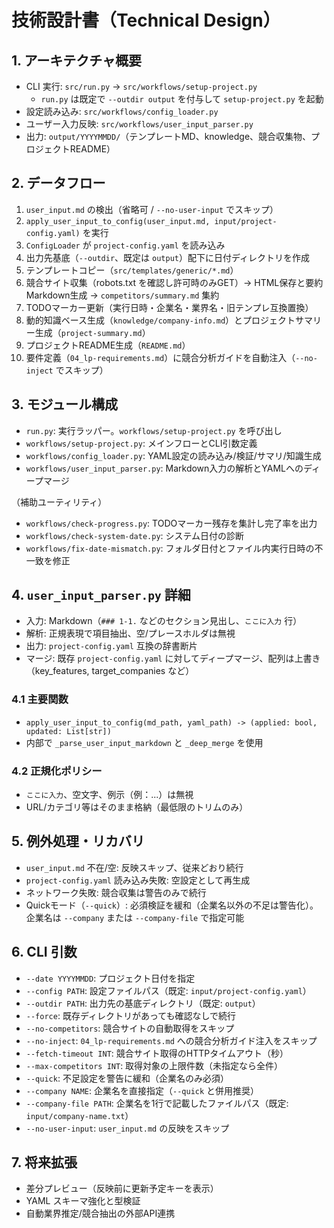 # 技術設計書（Technical Design）

## 1. アーキテクチャ概要
- CLI 実行: `src/run.py` → `src/workflows/setup-project.py`
  - `run.py` は既定で `--outdir output` を付与して `setup-project.py` を起動
- 設定読み込み: `src/workflows/config_loader.py`
- ユーザー入力反映: `src/workflows/user_input_parser.py`
- 出力: `output/YYYYMMDD/`（テンプレートMD、knowledge、競合収集物、プロジェクトREADME）

## 2. データフロー
1. `user_input.md` の検出（省略可 / `--no-user-input` でスキップ）
2. `apply_user_input_to_config(user_input.md, input/project-config.yaml)` を実行
3. `ConfigLoader` が `project-config.yaml` を読み込み
4. 出力先基底（`--outdir`、既定は `output`）配下に日付ディレクトリを作成
5. テンプレートコピー（`src/templates/generic/*.md`）
6. 競合サイト収集（robots.txt を確認し許可時のみGET）→ HTML保存と要約Markdown生成 → `competitors/summary.md` 集約
7. TODOマーカー更新（実行日時・企業名・業界名・旧テンプレ互換置換）
8. 動的知識ベース生成（`knowledge/company-info.md`）とプロジェクトサマリー生成（`project-summary.md`）
9. プロジェクトREADME生成（`README.md`）
10. 要件定義（`04_lp-requirements.md`）に競合分析ガイドを自動注入（`--no-inject` でスキップ）

## 3. モジュール構成
- `run.py`: 実行ラッパー。`workflows/setup-project.py` を呼び出し
- `workflows/setup-project.py`: メインフローとCLI引数定義
- `workflows/config_loader.py`: YAML設定の読み込み/検証/サマリ/知識生成
- `workflows/user_input_parser.py`: Markdown入力の解析とYAMLへのディープマージ
  
（補助ユーティリティ）
- `workflows/check-progress.py`: TODOマーカー残存を集計し完了率を出力
- `workflows/check-system-date.py`: システム日付の診断
- `workflows/fix-date-mismatch.py`: フォルダ日付とファイル内実行日時の不一致を修正

## 4. `user_input_parser.py` 詳細
- 入力: Markdown（`### 1-1.` などのセクション見出し、`ここに入力` 行）
- 解析: 正規表現で項目抽出、空/プレースホルダは無視
- 出力: `project-config.yaml` 互換の辞書断片
- マージ: 既存 `project-config.yaml` に対してディープマージ、配列は上書き（key_features, target_companies など）

### 4.1 主要関数
- `apply_user_input_to_config(md_path, yaml_path) -> (applied: bool, updated: List[str])`
- 内部で `_parse_user_input_markdown` と `_deep_merge` を使用

### 4.2 正規化ポリシー
- `ここに入力`、空文字、例示（例：...）は無視
- URL/カテゴリ等はそのまま格納（最低限のトリムのみ）

## 5. 例外処理・リカバリ
- `user_input.md` 不在/空: 反映スキップ、従来どおり続行
- `project-config.yaml` 読み込み失敗: 空設定として再生成
- ネットワーク失敗: 競合収集は警告のみで続行
 - Quickモード（`--quick`）: 必須検証を緩和（企業名以外の不足は警告化）。企業名は `--company` または `--company-file` で指定可能

## 6. CLI 引数
- `--date YYYYMMDD`: プロジェクト日付を指定
- `--config PATH`: 設定ファイルパス（既定: `input/project-config.yaml`）
- `--outdir PATH`: 出力先の基底ディレクトリ（既定: `output`）
- `--force`: 既存ディレクトリがあっても確認なしで続行
- `--no-competitors`: 競合サイトの自動取得をスキップ
- `--no-inject`: `04_lp-requirements.md` への競合分析ガイド注入をスキップ
- `--fetch-timeout INT`: 競合サイト取得のHTTPタイムアウト（秒）
- `--max-competitors INT`: 取得対象の上限件数（未指定なら全件）
- `--quick`: 不足設定を警告に緩和（企業名のみ必須）
- `--company NAME`: 企業名を直接指定（`--quick` と併用推奨）
- `--company-file PATH`: 企業名を1行で記載したファイルパス（既定: `input/company-name.txt`）
- `--no-user-input`: `user_input.md` の反映をスキップ

## 7. 将来拡張
- 差分プレビュー（反映前に更新予定キーを表示）
- YAML スキーマ強化と型検証
- 自動業界推定/競合抽出の外部API連携
